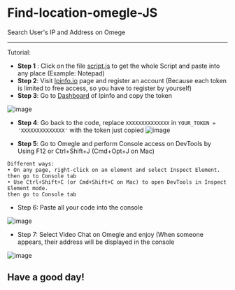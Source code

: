 # Find-location-omegle-JS
Search User's IP and Address on Omege

--------------------------------------------------- -

Tutorial:
 - **Step 1** : Click on the file [script.js](https://github.com/vietrux85/Find-location-omegle-JS/blob/main/script.js) to get the whole Script and paste into any place (Example: Notepad)
 - **Step 2**: Visit [Ipinfo.io](https://ipinfo.io) page and register an account
   (Because each token is limited to free access, so you have to register by yourself)
 - **Step 3**: Go to [Dashboard](https://ipinfo.io/account/home) of Ipinfo and copy the token

![image](https://user-images.githubusercontent.com/89530449/147759924-a7b38037-bc8e-4fe3-aa95-4444c2899b00.png)


 - **Step 4**: Go back to the code, replace ```XXXXXXXXXXXXXX``` in ```YOUR_TOKEN = 'XXXXXXXXXXXXXX'``` with the token just copied
![image](https://user-images.githubusercontent.com/89530449/155846850-6b569be7-fd34-448f-83e3-caf12e2a482f.png)


 - **Step 5**: Go to Omegle and perform Console access on DevTools by Using F12 or Ctrl+Shift+J (Cmd+Opt+J on Mac)
```
Different ways:
• On any page, right-click on an element and select Inspect Element.
then go to Console tab
• Use Ctrl+Shift+C (or Cmd+Shift+C on Mac) to open DevTools in Inspect Element mode.
then go to Console tab
```
 - Step 6: Paste all your code into the console

![image](https://user-images.githubusercontent.com/89530449/155846919-f3c52f1d-3cd6-4ac8-9cfa-13c3ea029bd8.png)

- Step 7: Select Video Chat on Omegle and enjoy (When someone appears, their address will be displayed in the console

![image](https://user-images.githubusercontent.com/89530449/155846881-2202c7b6-24ab-4b02-8b7b-ac4144519b1f.png)

## Have a good day! 
